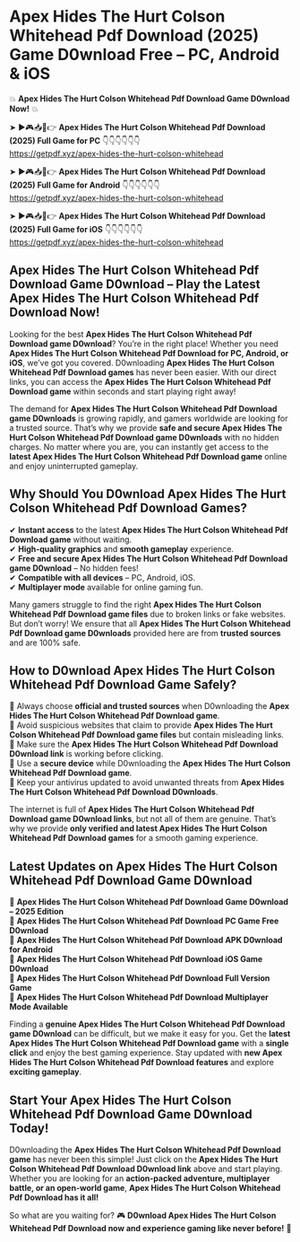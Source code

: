 # Apex Hides The Hurt Colson Whitehead Pdf Download (2025) Game D0wnload Free – PC, Android & iOS

💥 **Apex Hides The Hurt Colson Whitehead Pdf Download Game D0wnload Now!** 💥  

➤ ►🎮📥📱👉 **Apex Hides The Hurt Colson Whitehead Pdf Download (2025) Full Game for PC** 👇👇👇👇👇👇  
https://getpdf.xyz/apex-hides-the-hurt-colson-whitehead  

➤ ►🎮📥📱👉 **Apex Hides The Hurt Colson Whitehead Pdf Download (2025) Full Game for Android** 👇👇👇👇👇👇  
https://getpdf.xyz/apex-hides-the-hurt-colson-whitehead  

➤ ►🎮📥📱👉 **Apex Hides The Hurt Colson Whitehead Pdf Download (2025) Full Game for iOS** 👇👇👇👇👇👇  
https://getpdf.xyz/apex-hides-the-hurt-colson-whitehead  

## Apex Hides The Hurt Colson Whitehead Pdf Download Game D0wnload – Play the Latest Apex Hides The Hurt Colson Whitehead Pdf Download Now!

Looking for the best **Apex Hides The Hurt Colson Whitehead Pdf Download game D0wnload**? You’re in the right place! Whether you need **Apex Hides The Hurt Colson Whitehead Pdf Download for PC, Android, or iOS**, we’ve got you covered. D0wnloading **Apex Hides The Hurt Colson Whitehead Pdf Download games** has never been easier. With our direct links, you can access the **Apex Hides The Hurt Colson Whitehead Pdf Download game** within seconds and start playing right away!  

The demand for **Apex Hides The Hurt Colson Whitehead Pdf Download game D0wnloads** is growing rapidly, and gamers worldwide are looking for a trusted source. That’s why we provide **safe and secure Apex Hides The Hurt Colson Whitehead Pdf Download game D0wnloads** with no hidden charges. No matter where you are, you can instantly get access to the **latest Apex Hides The Hurt Colson Whitehead Pdf Download game** online and enjoy uninterrupted gameplay.  

## **Why Should You D0wnload Apex Hides The Hurt Colson Whitehead Pdf Download Games?**  

✔ **Instant access** to the latest **Apex Hides The Hurt Colson Whitehead Pdf Download game** without waiting.  
✔ **High-quality graphics** and **smooth gameplay** experience.  
✔ **Free and secure Apex Hides The Hurt Colson Whitehead Pdf Download game D0wnload** – No hidden fees!  
✔ **Compatible with all devices** – PC, Android, iOS.  
✔ **Multiplayer mode** available for online gaming fun.  

Many gamers struggle to find the right **Apex Hides The Hurt Colson Whitehead Pdf Download game files** due to broken links or fake websites. But don’t worry! We ensure that all **Apex Hides The Hurt Colson Whitehead Pdf Download game D0wnloads** provided here are from **trusted sources** and are 100% safe.  

## **How to D0wnload Apex Hides The Hurt Colson Whitehead Pdf Download Game Safely?**  

📌 Always choose **official and trusted sources** when D0wnloading the **Apex Hides The Hurt Colson Whitehead Pdf Download game**.  
📌 Avoid suspicious websites that claim to provide **Apex Hides The Hurt Colson Whitehead Pdf Download game files** but contain misleading links.  
📌 Make sure the **Apex Hides The Hurt Colson Whitehead Pdf Download D0wnload link** is working before clicking.  
📌 Use a **secure device** while D0wnloading the **Apex Hides The Hurt Colson Whitehead Pdf Download game**.  
📌 Keep your antivirus updated to avoid unwanted threats from **Apex Hides The Hurt Colson Whitehead Pdf Download D0wnloads**.  

The internet is full of **Apex Hides The Hurt Colson Whitehead Pdf Download game D0wnload links**, but not all of them are genuine. That’s why we provide **only verified and latest Apex Hides The Hurt Colson Whitehead Pdf Download games** for a smooth gaming experience.  

## **Latest Updates on Apex Hides The Hurt Colson Whitehead Pdf Download Game D0wnload**  

🔹 **Apex Hides The Hurt Colson Whitehead Pdf Download Game D0wnload – 2025 Edition**  
🔹 **Apex Hides The Hurt Colson Whitehead Pdf Download PC Game Free D0wnload**  
🔹 **Apex Hides The Hurt Colson Whitehead Pdf Download APK D0wnload for Android**  
🔹 **Apex Hides The Hurt Colson Whitehead Pdf Download iOS Game D0wnload**  
🔹 **Apex Hides The Hurt Colson Whitehead Pdf Download Full Version Game**  
🔹 **Apex Hides The Hurt Colson Whitehead Pdf Download Multiplayer Mode Available**  

Finding a **genuine Apex Hides The Hurt Colson Whitehead Pdf Download game D0wnload** can be difficult, but we make it easy for you. Get the **latest Apex Hides The Hurt Colson Whitehead Pdf Download game** with a **single click** and enjoy the best gaming experience. Stay updated with **new Apex Hides The Hurt Colson Whitehead Pdf Download features** and explore **exciting gameplay**.  

## **Start Your Apex Hides The Hurt Colson Whitehead Pdf Download Game D0wnload Today!**  

D0wnloading the **Apex Hides The Hurt Colson Whitehead Pdf Download game** has never been this simple! Just click on the **Apex Hides The Hurt Colson Whitehead Pdf Download D0wnload link** above and start playing. Whether you are looking for an **action-packed adventure, multiplayer battle, or an open-world game**, **Apex Hides The Hurt Colson Whitehead Pdf Download has it all!**  

So what are you waiting for? 🎮 **D0wnload Apex Hides The Hurt Colson Whitehead Pdf Download now and experience gaming like never before!** 🚀  